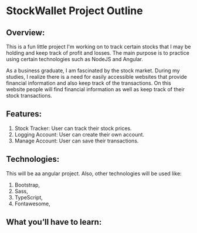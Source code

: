 # StockWallet Project Outline

## Overview: 
This is a fun little project I'm working on to track certain stocks that I may be holding and keep track of profit and losses. The main purpose is to practice using certain technologies such as NodeJS and Angular.

As a business graduate, I am fascinated by the stock market. During my studies, I realize there is a need for easily accessible websites that provide financial information and also keep track of the transactions.
On this website people will find financial information as well as keep track of their stock transactions.

## Features: 
 1. Stock Tracker: User can track their stock prices.
 2. Logging Account: User can create their own account. 
 3. Manage Account: User can save their transactions.

## Technologies: 
This will be aa angular project.
Also, other technologies will be used like:
1. Bootstrap,
2. Sass,
3. TypeScript,
4. Fontawesome,

## What you’ll have to learn: 
